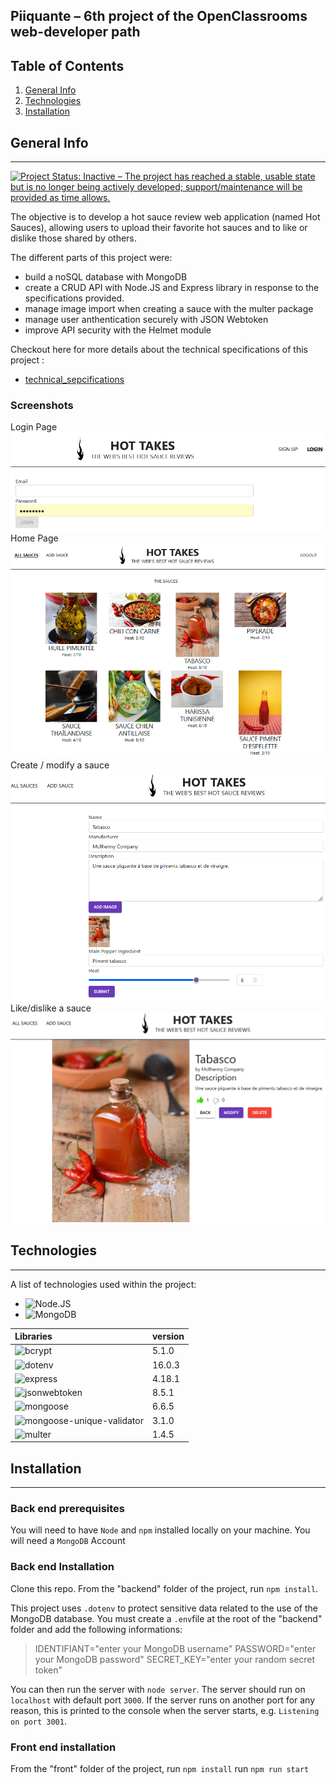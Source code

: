 ## Piiquante – 6th project of the OpenClassrooms web-developer path
## Table of Contents
1. [General Info](#general-info)
2. [Technologies](#technologies)
3. [Installation](#installation)
## General Info
***
[![Project Status: Inactive – The project has reached a stable, usable state but is no longer being actively developed; support/maintenance will be provided as time allows.](https://www.repostatus.org/badges/latest/inactive.svg)](https://www.repostatus.org/#inactive)

The objective is to develop a hot sauce review web application (named Hot Sauces), allowing users to upload their favorite hot sauces and to like or dislike those shared by others.

The different parts of this project were:
* build a noSQL database with MongoDB
* create a CRUD API with Node.JS and Express library in response to the specifications provided.
* manage image import when creating a sauce with the multer package
* manage user anthentication securely with JSON Webtoken
* improve API security with the Helmet module

Checkout here for more details about the technical specifications of this project :
* [technical_sepcifications]( Requirements_DW_P6.pdf)

### Screenshots
Login Page![Log in Page](login.png) Home Page![Home Page]( Page_acceuil.png)
Create / modify a sauce![Create / modify a sauce](Add_Sauce.png) Like/dislike a sauce![Like/dislike a sauce]( Like_Sauce.png)
## Technologies
***
A list of technologies used within the project:
* ![Node.JS](https://nodejs.org/)
* ![MongoDB](https://www.mongodb.com/)

|Libraries                                    |version|
|:--------------------------------------------|---|
|![bcrypt](https://www.bcrypt.fr/)     |5.1.0|
|![dotenv](https://www.npmjs.com/package/dotenv)|16.0.3|
|![express](https://expressjs.com/)   |4.18.1|
|![jsonwebtoken]( https://jwt.io/)     |8.5.1|
|![mongoose]( https://mongoosejs.com/) |6.6.5|
|![mongoose-unique-validator](https://www.npmjs.com/package/mongoose-unique-validator)|3.1.0|
|![multer]( https://www.npmjs.com/package/multer)|1.4.5|

## Installation
***
### Back end prerequisites

You will need to have `Node` and `npm` installed locally on your machine. 
You will need a `MongoDB` Account

### Back end Installation ###

Clone this repo. From the "backend" folder of the project, run `npm install`. 

This project uses `.dotenv` to protect sensitive data related to the use of the MongoDB database. You must create a `.env`file at the root of the "backend" folder and add the following informations:
>IDENTIFIANT="enter your MongoDB username"
>PASSWORD="enter your MongoDB password"
>SECRET_KEY="enter your random secret token"

You can then run the server with `node server`. 
The server should run on `localhost` with default port `3000`. If the
server runs on another port for any reason, this is printed to the
console when the server starts, e.g. `Listening on port 3001`.

### Front end installation ###
From the "front" folder of the project, run `npm install`
run `npm run start`